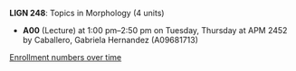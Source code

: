 **LIGN 248**: Topics in Morphology (4 units)

- **A00** (Lecture) at 1:00 pm–2:50 pm on Tuesday, Thursday at APM 2452 by Caballero, Gabriela Hernandez (A09681713)

[Enrollment numbers over time](./LIGN248.tsv)
